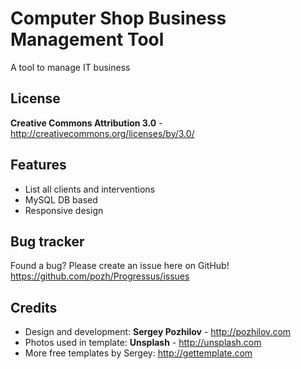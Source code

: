 Computer Shop Business Management Tool
=============

A tool to manage IT business


License
-------
**Creative Commons Attribution 3.0** - http://creativecommons.org/licenses/by/3.0/


Features
-----------

* List all clients and interventions
* MySQL DB based
* Responsive design


Bug tracker
-----------

Found a bug? Please create an issue here on GitHub! 
https://github.com/pozh/Progressus/issues


Credits
-------
* Design and development: **Sergey Pozhilov** - http://pozhilov.com
* Photos used in template: **Unsplash** - http://unsplash.com
* More free templates by Sergey: http://gettemplate.com
